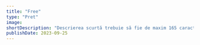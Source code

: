 ```yaml
---
title: "Free"
type: "Pret"
image:
shortDescription: "Descrierea scurtă trebuie să fie de maxim 165 caractere"
publishDate: 2023-09-25
---
```

